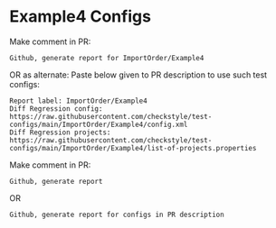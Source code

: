 # Example4 Configs
Make comment in PR:
```
Github, generate report for ImportOrder/Example4
```
OR as alternate:
Paste below given to PR description to use such test configs:
```
Report label: ImportOrder/Example4
Diff Regression config: https://raw.githubusercontent.com/checkstyle/test-configs/main/ImportOrder/Example4/config.xml
Diff Regression projects: https://raw.githubusercontent.com/checkstyle/test-configs/main/ImportOrder/Example4/list-of-projects.properties
```
Make comment in PR:
```
Github, generate report
```
OR
```
Github, generate report for configs in PR description
```
